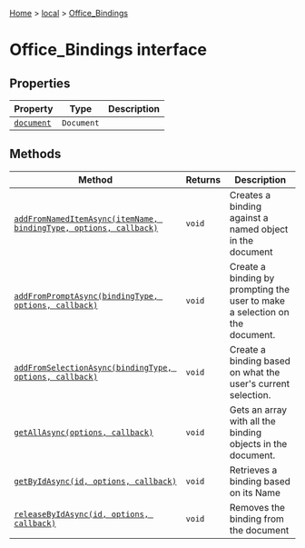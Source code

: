 [Home](./index) &gt; [local](local.md) &gt; [Office\_Bindings](local.office_bindings.md)

# Office\_Bindings interface

## Properties

|  Property | Type | Description |
|  --- | --- | --- |
|  [`document`](local.office_bindings.document.md) | `Document` |  |

## Methods

|  Method | Returns | Description |
|  --- | --- | --- |
|  [`addFromNamedItemAsync(itemName, bindingType, options, callback)`](local.office_bindings.addfromnameditemasync.md) | `void` | Creates a binding against a named object in the document |
|  [`addFromPromptAsync(bindingType, options, callback)`](local.office_bindings.addfrompromptasync.md) | `void` | Create a binding by prompting the user to make a selection on the document. |
|  [`addFromSelectionAsync(bindingType, options, callback)`](local.office_bindings.addfromselectionasync.md) | `void` | Create a binding based on what the user's current selection. |
|  [`getAllAsync(options, callback)`](local.office_bindings.getallasync.md) | `void` | Gets an array with all the binding objects in the document. |
|  [`getByIdAsync(id, options, callback)`](local.office_bindings.getbyidasync.md) | `void` | Retrieves a binding based on its Name |
|  [`releaseByIdAsync(id, options, callback)`](local.office_bindings.releasebyidasync.md) | `void` | Removes the binding from the document |

